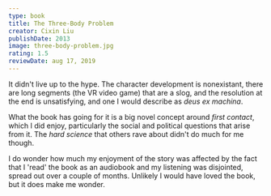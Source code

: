 ```yaml
---
type: book
title: The Three-Body Problem
creator: Cixin Liu
publishDate: 2013
image: three-body-problem.jpg
rating: 1.5
reviewDate: aug 17, 2019
---
```


It didn't live up to the hype. The character development is nonexistant, there are long segments (the VR video game) that are a slog, and the resolution at the end is unsatisfying, and one I would describe as _deus ex machina_. 

What the book has going for it is a big novel concept around _first contact_, which I did enjoy, particularly the social and political questions that arise from it. The _hard science_ that others rave about didn't do much for me though.

I do wonder how much my enjoyment of the story was affected by the fact that I 'read' the book as an audiobook and my listening was disjointed, spread out over a couple of months. Unlikely I would have loved the book, but it does make me wonder.
